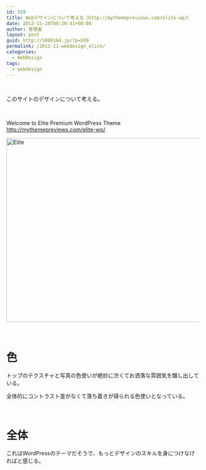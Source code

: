 ```yaml
---
id: 559
title: Webデザインについて考える（http://mythemepreviews.com/elite-wp/）
date: 2012-11-28T00:29:41+00:00
author: 管理者
layout: post
guid: http://5000164.jp/?p=559
permalink: /2012-11-webdesign_elite/
categories:
  - WebDesign
tags:
  - webdesign
---
```

&nbsp;

このサイトのデザインについて考える。

&nbsp;

Welcome to Elite Premium WordPress Theme  
<http://mythemepreviews.com/elite-wp/>

[<img style="background-image: none; border-bottom: 0px; border-left: 0px; padding-left: 0px; padding-right: 0px; display: block; float: none; margin-left: auto; border-top: 0px; margin-right: auto; border-right: 0px; padding-top: 0px" title="Elite" border="0" alt="Elite" src="http://5000164.jp/wp-content/uploads/2012/11/Elite_thumb.png" width="640" height="480" />](http://5000164.jp/wp-content/uploads/2012/11/Elite.png)

&nbsp;

# 色

トップのテクスチャと写真の色使いが絶妙に渋くてお洒落な雰囲気を醸し出している。

全体的にコントラスト差がなくて落ち着きが得られる色使いとなっている。

&nbsp;

# 全体

これはWordPressのテーマだそうで、もっとデザインのスキルを身につけなければと感じる。